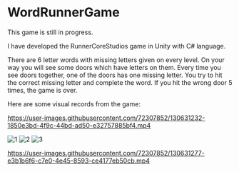 # WordRunnerGame

This game is still in progress.

I have developed the RunnerCoreStudios game in Unity with C# language. 

There are 6 letter words with missing letters given on every level. On your way you will see some doors which have letters on them. Every time you see doors together, one of the doors has one missing letter. You try to hit the correct missing letter and complete the word. If you hit the wrong door 5 times, the game is over.  

Here are some visual records from the game:

https://user-images.githubusercontent.com/72307852/130631232-1850e3bd-4f9c-44bd-ad50-e32757885bf4.mp4

![1](https://user-images.githubusercontent.com/72307852/130631220-621b3e3b-371f-4fa8-b499-708b62d029c6.jpg)
![2](https://user-images.githubusercontent.com/72307852/130631227-12e02f57-3561-4ab9-87b5-686dae9670b1.jpg)
![3](https://user-images.githubusercontent.com/72307852/130631230-efbe75de-81e1-40bc-b5f2-d82c79f357cd.jpg)

https://user-images.githubusercontent.com/72307852/130631277-e3b1b6f6-c7e0-4e45-8593-ce4177eb50cb.mp4
